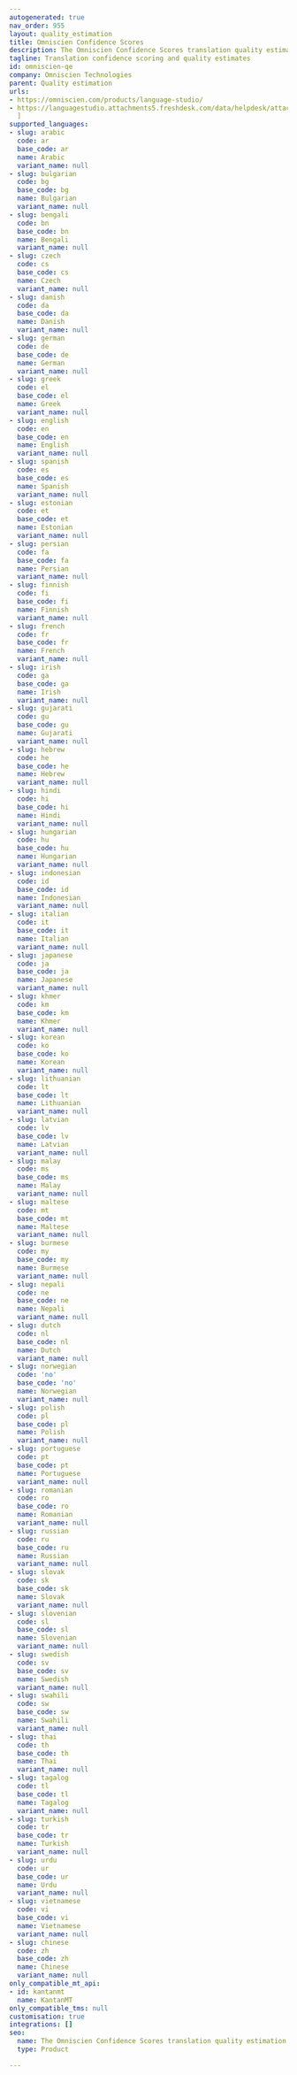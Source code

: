 ```yaml
---
autogenerated: true
nav_order: 955
layout: quality_estimation
title: Omniscien Confidence Scores
description: The Omniscien Confidence Scores translation quality estimation API
tagline: Translation confidence scoring and quality estimates
id: omniscien-qe
company: Omniscien Technologies
parent: Quality estimation
urls:
- https://omniscien.com/products/language-studio/
- https://languagestudio.attachments5.freshdesk.com/data/helpdesk/attachments/production/12038641906/original/LSRestAPI_v5_Reference_Document_v1.0_20180531.pdf?response-content-type=application%2Fpdf&Expires=1662038771&Signature=QrS5lsOBmkFloMMh70jqVO9Qud2IdwLyPI7AOLClr5GLVXjNdYz1k9CXNGoQbVtdflRJU42E5YvqMeZyTSV36VRhrKUUFvYFLPouJwt98hZ7p0MLmbqgCyONa2Agc3GNHBavYYRYPgfwzEi3D1sMZxuhgLqg-Fs82o-~hj~2dA~77aUNc0hGpTrUN5flpfSg1AYcHP7GreZiCrAehfBHmZRnnGrU7B8EQLfDKrCZKi6YB2JxpuJEFuXp8ynkE85wXx6FEW0svsqsXfsEUHXWAsAGR0tKkJ0r2ndkoJiOK0hroU3MWPY4Yc28eFKAbnTNfrbNetx0M1QCV411n3IWug__&Key-Pair-Id=APKAJ7JARUX3F6RQIXLA
  ]
supported_languages:
- slug: arabic
  code: ar
  base_code: ar
  name: Arabic
  variant_name: null
- slug: bulgarian
  code: bg
  base_code: bg
  name: Bulgarian
  variant_name: null
- slug: bengali
  code: bn
  base_code: bn
  name: Bengali
  variant_name: null
- slug: czech
  code: cs
  base_code: cs
  name: Czech
  variant_name: null
- slug: danish
  code: da
  base_code: da
  name: Danish
  variant_name: null
- slug: german
  code: de
  base_code: de
  name: German
  variant_name: null
- slug: greek
  code: el
  base_code: el
  name: Greek
  variant_name: null
- slug: english
  code: en
  base_code: en
  name: English
  variant_name: null
- slug: spanish
  code: es
  base_code: es
  name: Spanish
  variant_name: null
- slug: estonian
  code: et
  base_code: et
  name: Estonian
  variant_name: null
- slug: persian
  code: fa
  base_code: fa
  name: Persian
  variant_name: null
- slug: finnish
  code: fi
  base_code: fi
  name: Finnish
  variant_name: null
- slug: french
  code: fr
  base_code: fr
  name: French
  variant_name: null
- slug: irish
  code: ga
  base_code: ga
  name: Irish
  variant_name: null
- slug: gujarati
  code: gu
  base_code: gu
  name: Gujarati
  variant_name: null
- slug: hebrew
  code: he
  base_code: he
  name: Hebrew
  variant_name: null
- slug: hindi
  code: hi
  base_code: hi
  name: Hindi
  variant_name: null
- slug: hungarian
  code: hu
  base_code: hu
  name: Hungarian
  variant_name: null
- slug: indonesian
  code: id
  base_code: id
  name: Indonesian
  variant_name: null
- slug: italian
  code: it
  base_code: it
  name: Italian
  variant_name: null
- slug: japanese
  code: ja
  base_code: ja
  name: Japanese
  variant_name: null
- slug: khmer
  code: km
  base_code: km
  name: Khmer
  variant_name: null
- slug: korean
  code: ko
  base_code: ko
  name: Korean
  variant_name: null
- slug: lithuanian
  code: lt
  base_code: lt
  name: Lithuanian
  variant_name: null
- slug: latvian
  code: lv
  base_code: lv
  name: Latvian
  variant_name: null
- slug: malay
  code: ms
  base_code: ms
  name: Malay
  variant_name: null
- slug: maltese
  code: mt
  base_code: mt
  name: Maltese
  variant_name: null
- slug: burmese
  code: my
  base_code: my
  name: Burmese
  variant_name: null
- slug: nepali
  code: ne
  base_code: ne
  name: Nepali
  variant_name: null
- slug: dutch
  code: nl
  base_code: nl
  name: Dutch
  variant_name: null
- slug: norwegian
  code: 'no'
  base_code: 'no'
  name: Norwegian
  variant_name: null
- slug: polish
  code: pl
  base_code: pl
  name: Polish
  variant_name: null
- slug: portuguese
  code: pt
  base_code: pt
  name: Portuguese
  variant_name: null
- slug: romanian
  code: ro
  base_code: ro
  name: Romanian
  variant_name: null
- slug: russian
  code: ru
  base_code: ru
  name: Russian
  variant_name: null
- slug: slovak
  code: sk
  base_code: sk
  name: Slovak
  variant_name: null
- slug: slovenian
  code: sl
  base_code: sl
  name: Slovenian
  variant_name: null
- slug: swedish
  code: sv
  base_code: sv
  name: Swedish
  variant_name: null
- slug: swahili
  code: sw
  base_code: sw
  name: Swahili
  variant_name: null
- slug: thai
  code: th
  base_code: th
  name: Thai
  variant_name: null
- slug: tagalog
  code: tl
  base_code: tl
  name: Tagalog
  variant_name: null
- slug: turkish
  code: tr
  base_code: tr
  name: Turkish
  variant_name: null
- slug: urdu
  code: ur
  base_code: ur
  name: Urdu
  variant_name: null
- slug: vietnamese
  code: vi
  base_code: vi
  name: Vietnamese
  variant_name: null
- slug: chinese
  code: zh
  base_code: zh
  name: Chinese
  variant_name: null
only_compatible_mt_api:
- id: kantanmt
  name: KantanMT
only_compatible_tms: null
customisation: true
integrations: []
seo:
  name: The Omniscien Confidence Scores translation quality estimation API
  type: Product

---
```


